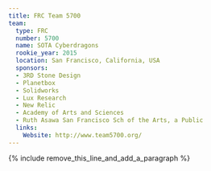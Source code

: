 ```yaml
---
title: FRC Team 5700
team:
  type: FRC
  number: 5700
  name: SOTA Cyberdragons
  rookie_year: 2015
  location: San Francisco, California, USA
  sponsors:
  - 3RD Stone Design
  - Planetbox
  - Solidworks
  - Lux Research
  - New Relic
  - Academy of Arts and Sciences
  - Ruth Asawa San Francisco Sch of the Arts, a Public
  links:
    Website: http://www.team5700.org/
---
```


{% include remove_this_line_and_add_a_paragraph %}